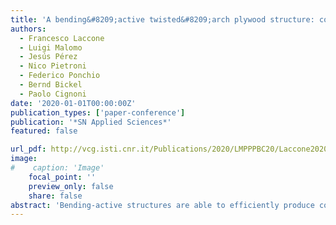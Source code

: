 ```yaml
---
title: 'A bending&#8209;active twisted&#8209;arch plywood structure: computational design and fabrication of the FlexMaps Pavilion'
authors:
  - Francesco Laccone
  - Luigi Malomo
  - Jesús Pérez
  - Nico Pietroni
  - Federico Ponchio
  - Bernd Bickel
  - Paolo Cignoni
date: '2020-01-01T00:00:00Z'
publication_types: ['paper-conference']
publication: '*SN Applied Sciences*'
featured: false

url_pdf: http://vcg.isti.cnr.it/Publications/2020/LMPPPBC20/Laccone2020_ABending-activeTwisted-archPly.pdf
image:
#    caption: 'Image'
    focal_point: ''
    preview_only: false
    share: false
abstract: 'Bending-active structures are able to efficiently produce complex curved shapes from flat panels. The desired deformation of the panels derives from the proper selection of their elastic properties. Optimized panels, called FlexMaps, are designed such that, once they are bent and assembled, the resulting static equilibrium configuration matches a desired input 3D shape. The FlexMaps elastic properties are controlled by locally varying spiraling geometric mesostructures, which are optimized in size and shape to match specific bending requests, namely the global curvature of the target shape. The design pipeline starts from a quad mesh representing the input 3D shape, which defines the edge size and the total amount of spirals: every quad will embed one spiral. Then, an optimization algorithm tunes the geometry of the spirals by using a simplified pre-computed rod model. This rod model is derived from a non-linear regression algorithm which approximates the non-linear behavior of solid FEM spiral models subject to hundreds of load combinations. This innovative pipeline has been applied to the project of a lightweight plywood pavilion named FlexMaps Pavilion, which is a single-layer piecewise twisted arch that fits a bounding box of 3.90x3.96x3.25 meters. This case study serves to test the applicability of this methodology at the architectural scale. The structure is validated via FE analyses and the fabrication of the full scale prototype.     For more details on the prototype, please visit this  webpage      Our pavilion has been exhibited in the  Italian pavilion of the 2021 17th Biennale Architettura in Venice'
---
```

